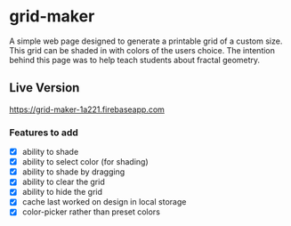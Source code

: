 # grid-maker
A simple web page designed to generate a printable grid of a custom size. This grid can be shaded in with colors of the users choice. The intention behind this page was to help teach students about fractal geometry.

## Live Version
https://grid-maker-1a221.firebaseapp.com

### Features to add
- [x] ability to shade
- [x] ability to select color (for shading)
- [x] ability to shade by dragging
- [x] ability to clear the grid
- [x] ability to hide the grid
- [x] cache last worked on design in local storage
- [x] color-picker rather than preset colors
